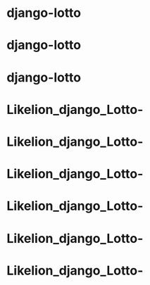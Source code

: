 # django-lotto
# django-lotto
# django-lotto
# Likelion_django_Lotto-
# Likelion_django_Lotto-
# Likelion_django_Lotto-
# Likelion_django_Lotto-
# Likelion_django_Lotto-
# Likelion_django_Lotto-
